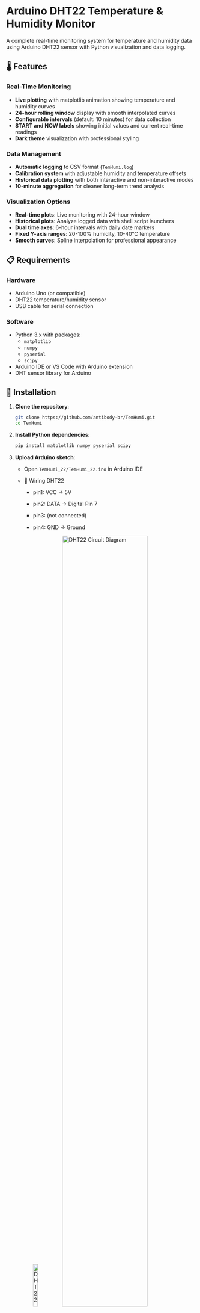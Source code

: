 
# Arduino DHT22 Temperature & Humidity Monitor

A complete real-time monitoring system for temperature and humidity data using Arduino DHT22 sensor with Python visualization and data logging.

## 🌡️ Features

### Real-Time Monitoring
- **Live plotting** with matplotlib animation showing temperature and humidity curves
- **24-hour rolling window** display with smooth interpolated curves
- **Configurable intervals** (default: 10 minutes) for data collection
- **START and NOW labels** showing initial values and current real-time readings
- **Dark theme** visualization with professional styling

### Data Management
- **Automatic logging** to CSV format (`TemHumi.log`)
- **Calibration system** with adjustable humidity and temperature offsets
- **Historical data plotting** with both interactive and non-interactive modes
- **10-minute aggregation** for cleaner long-term trend analysis

### Visualization Options
- **Real-time plots**: Live monitoring with 24-hour window
- **Historical plots**: Analyze logged data with shell script launchers
- **Dual time axes**: 6-hour intervals with daily date markers
- **Fixed Y-axis ranges**: 20-100% humidity, 10-40°C temperature
- **Smooth curves**: Spline interpolation for professional appearance

## 📋 Requirements

### Hardware
- Arduino Uno (or compatible)
- DHT22 temperature/humidity sensor
- USB cable for serial connection

### Software
- Python 3.x with packages:
  - `matplotlib`
  - `numpy`
  - `pyserial`
  - `scipy`
- Arduino IDE or VS Code with Arduino extension
- DHT sensor library for Arduino

## 🔧 Installation

1. **Clone the repository**:
   ```bash
   git clone https://github.com/antibody-br/TemHumi.git
   cd TemHumi
   ```

2. **Install Python dependencies**:
   ```bash
   pip install matplotlib numpy pyserial scipy
   ```

3. **Upload Arduino sketch**:
   - Open `TemHumi_22/TemHumi_22.ino` in Arduino IDE
   -  🔌 Wiring DHT22
      - pin1: VCC → 5V
      - pin2: DATA → Digital Pin 7
      - pin3: (not connected)
      - pin4: GND → Ground

         <img src="TemHumi_22/DHT22-Pinout.jpg" alt="DHT22-Pinout Diagram" width="17%" />
         <img src="TemHumi_22/DTH22_Circuit.jpg" alt="DHT22 Circuit Diagram" width="72.5%" />

   - Upload to your Arduino board. 

4. **Configure serial port**:
   - Update `PORT` variable in `TemHum_read_serial_DHT.py`
   - to find your Arduino port (macos):
      ```bash
      Users/<username>/Documents/Arduino/bin/arduino-cli board list` 
      ```   

   - Default: `/dev/cu.usbserial-31310`
5. **Delete TemHumi.log**:
      - If you have an existing `TemHumi.log` file from previous runs, delete it to start fresh:
         ```bash
         rm TemHumi.log
         ```   


## 🚀 Usage

### Real-Time Monitoring
```bash
python TemHum_read_serial_DHT.py
```
Displays live temperature and humidity data with:
- 24-hour rolling window
- START labels showing initial values
- NOW labels showing current readings
- Automatic data logging

### Historical Data Analysis
```bash
# Interactive plot (shows on screen + saves PNG)
bash plot_logs_interactive.sh

# Non-interactive (saves PNG only)
bash plot_logs.sh
```

### Configuration Options
Edit variables in `TemHum_read_serial_DHT.py`:
```python
TIME_WINDOW = 60*60*24          # 24-hour display window
PLOT_INTERVAL_MINUTES = 10      # Data collection interval
HUMIDITY_OFFSET = -4            # Humidity calibration
TEMPERATURE_OFFSET = -0.5       # Temperature calibration
```

## 📊 Output Examples

### Real-Time Display
- Live curves showing temperature and humidity trends
- Green START labels at beginning of session
- Blue/red NOW labels showing current values
- Professional dark theme with grid

### Data Log Format
```csv
Timestamp,Humidity,Temperature
2025-10-24 09:55:49,51.8,23.8
2025-10-24 10:05:49,52.1,24.0
2025-10-24 10:15:49,52.3,24.2
```

## 📁 Project Structure

```
TemHumi/
├── TemHumi_22/
│   └── TemHumi_22.ino           # Arduino sketch
├── TemHum_read_serial_DHT.py    # Real-time monitoring
├── plot_temhumi_interactive.py  # Interactive plotting
├── plot_temhumi_noninteractive.py # Batch plotting
├── plot_logs_interactive.sh     # Shell launcher (interactive)
├── plot_logs.sh                 # Shell launcher (batch)
└── TemHumi.log                  # Data log file
```

## ⚙️ Technical Details

- **Sensor**: DHT22 (±0.5°C, ±2-5% RH accuracy)
- **Communication**: Serial 9600 baud
- **Data format**: `humidity|temperature`
- **Plot refresh**: 100ms animation interval
- **Curve smoothing**: Spline interpolation (3x density)
- **Memory management**: Automatic cleanup of old data points

## 📈 Features in Detail

### Calibration System
Adjust sensor readings with offset variables:
- `HUMIDITY_OFFSET`: Add/subtract percentage points
- `TEMPERATURE_OFFSET`: Add/subtract degrees Celsius

### Time Management
- **Rolling window**: Automatically removes data older than 24 hours
- **Flexible intervals**: Change `PLOT_INTERVAL_MINUTES` for different collection rates
- **Time formatting**: 6-hour major ticks, daily date labels

### Label System
- **START labels**: Green, positioned below curve at session start
- **NOW labels**: Blue/red, positioned above curve showing current values
- **Smart positioning**: Labels placed to avoid overlap and stay within plot bounds

## 🤝 Contributing

Contributions welcome! Please feel free to submit pull requests or open issues for:
- Additional sensor support
- Enhanced visualization features
- Performance improvements
- Documentation updates

## 📄 License

This project is open source. Feel free to use, modify, and distribute according to your needs.

## 📞 Support

For questions or issues, please open a GitHub issue or contact the project maintainer.

---

**Author**: [antibody-br](https://github.com/antibody-br)
in colaberation with 🤖: Copilot/Claude Sonnet 4

**Project**: Arduino DHT22 Temperature & Humidity Monitor  
**Version**: 1.1  
**Date**: October 2025